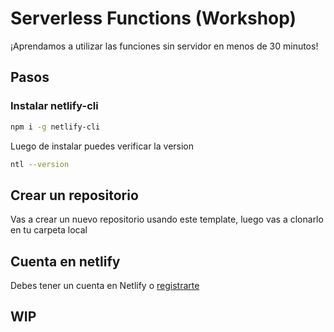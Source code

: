 # Serverless Functions (Workshop)

¡Aprendamos a utilizar las funciones sin servidor en menos de 30 minutos!

## Pasos

### Instalar netlify-cli
```bash
npm i -g netlify-cli
```

Luego de instalar puedes verificar la version

```bash
ntl --version
```

## Crear un repositorio

Vas a crear un nuevo repositorio usando este template,  luego vas a clonarlo en tu carpeta local

## Cuenta en netlify

Debes tener un cuenta en Netlify o [registrarte](https://www.netlify.com/)

## WIP
